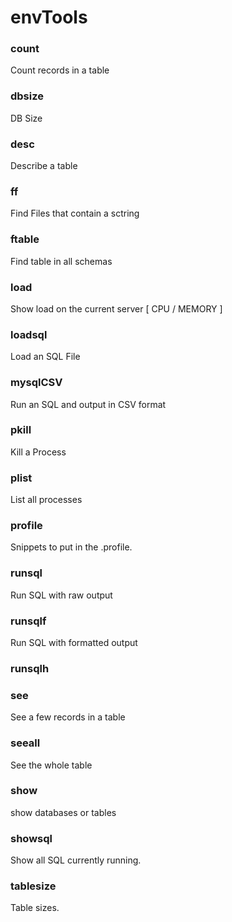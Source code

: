 # envTools

### count 
Count records in a table
### dbsize 
DB Size
### desc 
Describe a table
### ff 
Find Files that contain a sctring
### ftable 
Find table in all schemas
### load 
Show load on the current server [ CPU / MEMORY ]
### loadsql 
Load an SQL File
### mysqlCSV 
Run an SQL and output in CSV format
### pkill 
Kill a Process
### plist 
List all processes
### profile 
Snippets to put in the .profile. 
### runsql 
Run SQL with raw output
### runsqlf 
Run SQL with formatted output
### runsqlh
### see 
See a few records in a table
### seeall 
See the whole table
### show 
show databases or tables
### showsql 
Show all SQL currently running.
### tablesize 
Table sizes.
